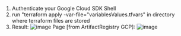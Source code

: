 1. Authenticate your Google Cloud SDK Shell
2. run "terraform apply -var-file="variablesValues.tfvars" in directory where terraform files are stored
3. Result:
   ![image](https://github.com/Wojciech00Pal/TERRAFORM_GCP/assets/84765147/fef492ce-a3cf-408e-8f71-2a7d36fbb83f)
Page [from ArtifactRegistry GCP]:
![image](https://github.com/Wojciech00Pal/TERRAFORM_GCP/assets/84765147/dd4aa950-1f5c-4940-9a20-bd0bf491b2e3)

